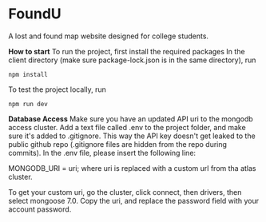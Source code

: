 # FoundU
A lost and found map website designed for college students.

**How to start**
To run the project, first install the required packages
In the client directory (make sure package-lock.json is in the same directory), run

    npm install
To test the project locally, run

    npm run dev

**Database Access**
Make sure you have an updated API uri to the mongodb access cluster.
Add a text file called .env to the project folder, and make sure it's added to .gitignore. This way the API key doesn't get leaked to the public github repo (.gitignore files are hidden from the repo during commits).
In the .env file, please insert the following line:

MONGODB_URI = uri;
where uri is replaced with a custom url from tha atlas cluster. 

To get your custom uri, go the cluster, click connect, then drivers, then select mongoose 7.0. Copy the uri, and replace the password field with your account password.
